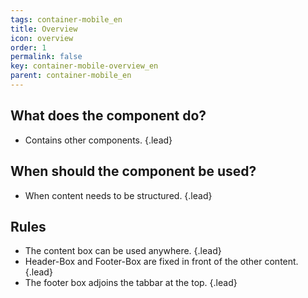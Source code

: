 ```yaml
---
tags: container-mobile_en
title: Overview
icon: overview
order: 1
permalink: false  
key: container-mobile-overview_en
parent: container-mobile_en
---
```


## What does the component do?
* Contains other components. {.lead}

## When should the component be used?
* When content needs to be structured. {.lead}

## Rules
* The content box can be used anywhere. {.lead}
* Header-Box and Footer-Box are fixed in front of the other content. {.lead}
* The footer box adjoins the <sbb-link variant="inline" type="button" href="/{{page.lang}}/design-system/mobile/components/tabbar">tabbar</sbb-link> at the top. {.lead}